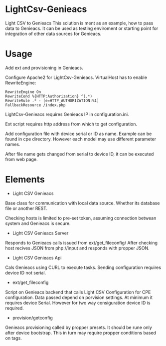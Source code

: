 # LightCsv-Genieacs
Light CSV to Genieacs
This solution is ment as an example, how to pass data to Genieacs. It
can be used as testing enviroment or starting point for integration of other data sources for Genieacs.
# Usage
Add ext and provisioning in Genieacs.

Configure Apache2 for LightCsv-Genieacs. 
VirtualHost has to enable RewriteEngine:
```
RewriteEngine On
RewriteCond %{HTTP:Authorization} ^(.*)
RewriteRule .* - [e=HTTP_AUTHORIZATION:%1]
FallbackResource /index.php
```
LightCsv-Genieacs requires Genieacs IP in configuration.ini.

Ext script requires http address from which to get configuration. 

Add configuration file with device serial or ID as name. 
Example can be found in cpe directory. However each model may use
different parameter names.

After file name gets changed from serial to device ID, it can be
executed from web page.

# Elements
* Light CSV Genieacs

Base class for communication with local data source. Whether its database file or another REST.

Checking hosts is limited to pre-set token, assuming connection betwean system and Genieacs is secure.

* Light CSV Genieacs Server

Responds to Genieacs calls issued from ext/get_fileconfig/
After checking host recives JSON from php://input and responds with propper JSON. 

* Light CSV Genieacs Api

Cals Genieacs using CURL to execute tasks. Sending configuration requires device ID not serial.

* ext/get_fileconfig

Script on Genieacs backend that calls Light CSV Configuration for CPE configuration. Data passed depend on porvision settings. At minimum it requires device Serial. However for two way consiguration device ID is required.

* provision/getconfig

Genieacs provisioning called by propper presets. It should be rune only after device bootstrap. This in turn may require propper conditions based on tags.
